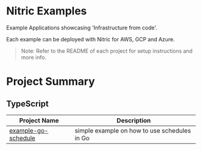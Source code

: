 # Nitric Examples

Example Applications showcasing 'Infrastructure from code'.

Each example can be deployed with Nitric for AWS, GCP and Azure. 

> Note: Refer to the README of each project for setup instructions and more info.

# Project Summary

## TypeScript

| Project Name        | Description            |
| --------------------| -----------------------|
| [example-go-schedule](https://github.com/asalkeld/example-go-schedule) | simple example on how to use schedules in Go |
